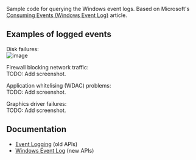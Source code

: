 Sample code for querying the Windows event logs. Based on Microsoft's [Consuming Events (Windows Event Log)](https://learn.microsoft.com/en-us/windows/win32/wes/consuming-events) article.

## Examples of logged events

Disk failures:  
![image](https://github.com/user-attachments/assets/8011024f-be1d-4dd7-8a46-c9b9023a25ec)

Firewall blocking network traffic:  
TODO: Add screenshot.

Application whitelising (WDAC) problems:  
TODO: Add screenshot.

Graphics driver failures:  
TODO: Add screenshot.



## Documentation
* [Event Logging](https://learn.microsoft.com/en-us/windows/win32/eventlog/event-logging) (old APIs)
* [Windows Event Log](https://learn.microsoft.com/en-us/windows/win32/wes/windows-event-log) (new APIs)
